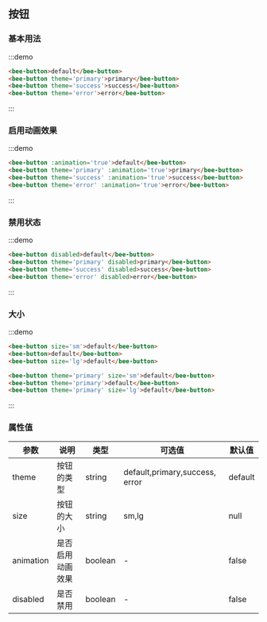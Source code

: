 <style>
  .btn--wp {
    margin-right: 10px;
  }
</style>
## 按钮

### 基本用法

:::demo
```html
<bee-button>default</bee-button>
<bee-button theme='primary'>primary</bee-button>
<bee-button theme='success'>success</bee-button>
<bee-button theme='error'>error</bee-button>
```
:::

### 启用动画效果
:::demo
``` html
<bee-button :animation='true'>default</bee-button>
<bee-button theme='primary' :animation='true'>primary</bee-button>
<bee-button theme='success' :animation='true'>success</bee-button>
<bee-button theme='error' :animation='true'>error</bee-button>
```
:::

### 禁用状态
:::demo
``` html
<bee-button disabled>default</bee-button>
<bee-button theme='primary' disabled>primary</bee-button>
<bee-button theme='success' disabled>success</bee-button>
<bee-button theme='error' disabled>error</bee-button>
```
:::

### 大小
:::demo
``` html
<bee-button size='sm'>default</bee-button>
<bee-button>default</bee-button>
<bee-button size='lg'>default</bee-button>

<bee-button theme='primary' size='sm'>default</bee-button>
<bee-button theme='primary'>default</bee-button>
<bee-button theme='primary' size='lg'>default</bee-button>
```
:::

### 属性值

| 参数 | 说明 |	类型 |	可选值 |	默认值 |
|---|---|---|---|---|
| theme | 按钮的类型 |	string |	default,primary,success, error |	default |
| size | 按钮的大小 |	string |	sm,lg |	null |
| animation | 是否启用动画效果 |	boolean |	- |	false |
| disabled | 是否禁用 |	boolean |	- |	false |
